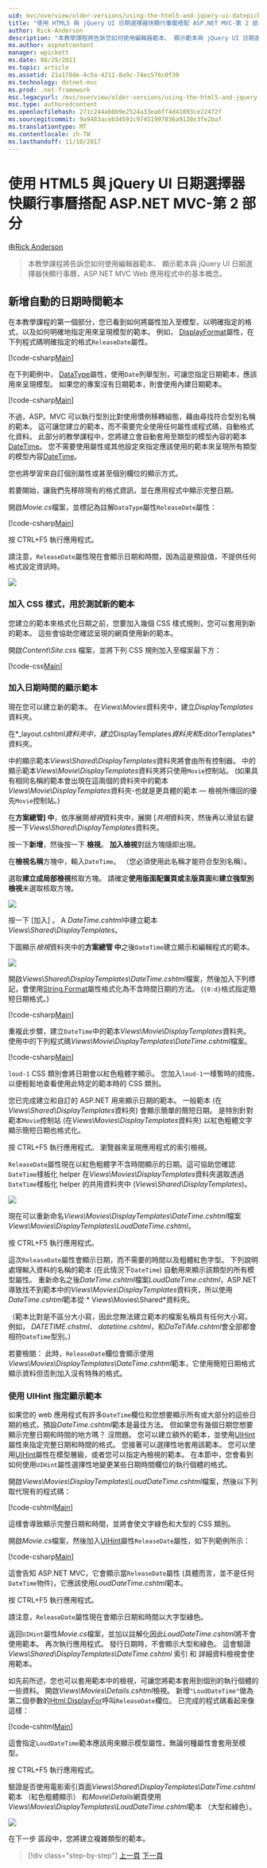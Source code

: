 ```yaml
---
uid: mvc/overview/older-versions/using-the-html5-and-jquery-ui-datepicker-popup-calendar-with-aspnet-mvc/using-the-html5-and-jquery-ui-datepicker-popup-calendar-with-aspnet-mvc-part-2
title: "使用 HTML5 與 jQuery UI 日期選擇器快顯行事曆搭配 ASP.NET MVC-第 2 部分 |Microsoft 文件"
author: Rick-Anderson
description: "本教學課程將告訴您如何使用編輯器範本、 顯示範本與 jQuery UI 日期選擇器快顯行事曆，ASP.NET MV 中的基本概念..."
ms.author: aspnetcontent
manager: wpickett
ms.date: 08/29/2011
ms.topic: article
ms.assetid: 21a178de-4c5a-4211-8a9c-74ec576c0f30
ms.technology: dotnet-mvc
ms.prod: .net-framework
msc.legacyurl: /mvc/overview/older-versions/using-the-html5-and-jquery-ui-datepicker-popup-calendar-with-aspnet-mvc/using-the-html5-and-jquery-ui-datepicker-popup-calendar-with-aspnet-mvc-part-2
msc.type: authoredcontent
ms.openlocfilehash: 271c244ab0b9e2524a33ea6ff4d41893ce22472f
ms.sourcegitcommit: 9a9483aceb34591c97451997036a9120c3fe2baf
ms.translationtype: MT
ms.contentlocale: zh-TW
ms.lasthandoff: 11/10/2017
---
```

<a name="using-the-html5-and-jquery-ui-datepicker-popup-calendar-with-aspnet-mvc---part-2"></a>使用 HTML5 與 jQuery UI 日期選擇器快顯行事曆搭配 ASP.NET MVC-第 2 部分
====================
由[Rick Anderson](https://github.com/Rick-Anderson)

> 本教學課程將告訴您如何使用編輯器範本、 顯示範本與 jQuery UI 日期選擇器快顯行事曆，ASP.NET MVC Web 應用程式中的基本概念。


## <a name="adding-an-automatic-datetime-template"></a>新增自動的日期時間範本

在本教學課程的第一個部分，您已看到如何將屬性加入至模型，以明確指定的格式，以及如何明確地指定用來呈現模型的範本。 例如， [DisplayFormat](https://msdn.microsoft.com/en-us/library/system.componentmodel.dataannotations.displayformatattribute.aspx)屬性，在下列程式碼明確指定的格式`ReleaseDate`屬性。

[!code-csharp[Main](using-the-html5-and-jquery-ui-datepicker-popup-calendar-with-aspnet-mvc-part-2/samples/sample1.cs)]

在下列範例中， [DataType](https://msdn.microsoft.com/en-us/library/system.componentmodel.dataannotations.datatype.aspx)屬性，使用`Date`列舉型別，可讓您指定日期範本，應該用來呈現模型。 如果您的專案沒有日期範本，則會使用內建日期範本。

[!code-csharp[Main](using-the-html5-and-jquery-ui-datepicker-popup-calendar-with-aspnet-mvc-part-2/samples/sample2.cs)]

不過，ASP。MVC 可以執行型別比對使用慣例移轉組態，藉由尋找符合型別名稱的範本。 這可讓您建立的範本，而不需要完全使用任何屬性或程式碼，自動格式化資料。 此部分的教學課程中，您將建立會自動套用至類型的模型內容的範本[DateTime](https://msdn.microsoft.com/en-us/library/system.datetime.aspx)。 您不需要使用屬性或其他設定來指定應該使用的範本來呈現所有類型的模型內容[DateTime](https://msdn.microsoft.com/en-us/library/system.datetime.aspx)。

您也將學習來自訂個別屬性或甚至個別欄位的顯示方式。

若要開始，讓我們先移除現有的格式資訊，並在應用程式中顯示完整日期。

開啟*Movie.cs*檔案，並標記為註解`DataType`屬性`ReleaseDate`屬性：

[!code-csharp[Main](using-the-html5-and-jquery-ui-datepicker-popup-calendar-with-aspnet-mvc-part-2/samples/sample3.cs)]

按 CTRL+F5 執行應用程式。

請注意，`ReleaseDate`屬性現在會顯示日期和時間，因為這是預設值，不提供任何格式設定資訊時。

![](using-the-html5-and-jquery-ui-datepicker-popup-calendar-with-aspnet-mvc-part-2/_static/image1.png)

### <a name="adding-css-styles-for-testing-new-templates"></a>加入 CSS 樣式，用於測試新的範本

您建立的範本來格式化日期之前，您要加入幾個 CSS 樣式規則，您可以套用到新的範本。 這些會協助您確認呈現的網頁使用新的範本。

開啟*Content\Site.cs*s 檔案，並將下列 CSS 規則加入至檔案最下方：

[!code-css[Main](using-the-html5-and-jquery-ui-datepicker-popup-calendar-with-aspnet-mvc-part-2/samples/sample4.css)]

### <a name="adding-datetime-display-templates"></a>加入日期時間的顯示範本

現在您可以建立新的範本。 在*Views\Movies*資料夾中，建立*DisplayTemplates*資料夾。

在*_layout.cshtml*資料夾中，建立*DisplayTemplates*資料夾和*EditorTemplates*資料夾。

中的顯示範本*Views\Shared\DisplayTemplates*資料夾將會由所有控制器。 中的顯示範本*Views\Movie\DisplayTemplates*資料夾將只使用`Movie`控制站。 (如果具有相同名稱的範本會出現在這兩個的資料夾中的範本*Views\Movie\DisplayTemplates*資料夾-也就是更具體的範本 — 檢視所傳回的優先`Movie`控制站。)

在**方案總管] 中**，依序展開*檢視*資料夾中，展開 [*共用*資料夾，然後再以滑鼠右鍵按一下*Views\Shared\DisplayTemplates*資料夾。

按一下**新增**，然後按一下 **檢視**。 **加入檢視**對話方塊隨即出現。

在**檢視名稱**方塊中，輸入`DateTime`。 （您必須使用此名稱才能符合型別名稱）。

選取**建立成局部檢視**核取方塊。 請確定**使用版面配置頁或主版頁面**和**建立強型別檢視**未選取核取方塊。

![](using-the-html5-and-jquery-ui-datepicker-popup-calendar-with-aspnet-mvc-part-2/_static/image2.png)

按一下 [加入] 。 A *DateTime.cshtml*中建立範本*Views\Shared\DisplayTemplates*。

下圖顯示*檢視*資料夾中的**方案總管 中**之後`DateTime`建立顯示和編輯程式的範本。

![](using-the-html5-and-jquery-ui-datepicker-popup-calendar-with-aspnet-mvc-part-2/_static/image3.png)

開啟*Views\Shared\DisplayTemplates\DateTime.cshtml*檔案，然後加入下列標記，會使用[String.Format](https://msdn.microsoft.com/en-us/library/system.string.format.aspx)屬性格式化為不含時間日期的方法。 (`{0:d}`格式指定簡短日期格式。)

[!code-csharp[Main](using-the-html5-and-jquery-ui-datepicker-popup-calendar-with-aspnet-mvc-part-2/samples/sample5.cs)]

重複此步驟，建立`DateTime`中的範本*Views\Movie\DisplayTemplates*資料夾。 使用中的下列程式碼*Views\Movie\DisplayTemplates\DateTime.cshtml*檔案。

[!code-csharp[Main](using-the-html5-and-jquery-ui-datepicker-popup-calendar-with-aspnet-mvc-part-2/samples/sample6.cs)]

`loud-1` CSS 類別會將日期會以紅色粗體字顯示。 您加入`loud-1`一樣暫時的措施，以便輕鬆地查看使用此特定的範本時的 CSS 類別。

您已完成建立和自訂的 ASP.NET 用來顯示日期的範本。 一般範本 (在*Views\Shared\DisplayTemplates*資料夾) 會顯示簡單的簡短日期。 是特別針對範本`Movie`控制站 (在*Views\Movies\DisplayTemplates*資料夾) 以紅色粗體文字顯示簡短日期也格式化。

按 CTRL+F5 執行應用程式。 瀏覽器來呈現應用程式的索引檢視。

`ReleaseDate`屬性現在以紅色粗體字不含時間顯示的日期。這可協助您確認`DateTime`樣板化 helper 在*Views\Movies\DisplayTemplates*資料夾選取透過`DateTime`樣板化 helper 的共用資料夾中 (*Views\Shared\DisplayTemplates*)。

![](using-the-html5-and-jquery-ui-datepicker-popup-calendar-with-aspnet-mvc-part-2/_static/image4.png)

現在可以重新命名*Views\Movies\DisplayTemplates\DateTime.cshtml*檔案*Views\Movies\DisplayTemplates\LoudDateTime.cshtml*。

按 CTRL+F5 執行應用程式。

這次`ReleaseDate`屬性會顯示日期，而不需要的時間以及粗體紅色字型。 下列說明處理輸入資料的名稱的範本 (在此情況下`DateTime`) 自動用來顯示該類型的所有模型屬性。 重新命名之後*DateTime.cshtml*檔案*LoudDateTime.cshtml*，ASP.NET 導致找不到範本中的*Views\Movies\DisplayTemplates*資料夾，所以使用*DateTime.cshtml*範本從 * Views\Movies\Shared\*資料夾。

（範本比對是不區分大小寫，因此您無法建立範本的檔案名稱具有任何大小寫。 例如， *DATETIME.chstml、 datetime.cshtml*，和*DaTeTiMe.cshtml*會全部都會相符`DateTime`型別。)

若要檢閱： 此時，`ReleaseDate`欄位會顯示使用*Views\Movies\DisplayTemplates\DateTime.cshtml*範本，它使用簡短日期格式顯示資料但否則加入沒有特殊的格式。

### <a name="using-uihint-to-specify-a-display-template"></a>使用 UIHint 指定顯示範本

如果您的 web 應用程式有許多`DateTime`欄位和您想要顯示所有或大部分的這些日期的格式，預設*DateTime.cshtml*範本是最佳方法。 但如果您有幾個日期您想要顯示完整日期和時間的地方嗎？ 沒問題。 您可以建立額外的範本，並使用[UIHint](https://msdn.microsoft.com/en-us/library/system.componentmodel.dataannotations.uihintattribute.uihint.aspx)屬性來指定完整日期和時間的格式。 您接著可以選擇性地套用該範本。 您可以使用[UIHint](https://msdn.microsoft.com/en-us/library/system.componentmodel.dataannotations.uihintattribute.uihint.aspx)屬性在模型層級，或者您可以指定內檢視的範本。 在本節中，您會看到如何使用`UIHint`屬性選擇性地變更某些日期時間欄位的執行個體的格式。

開啟*Views\Movies\DisplayTemplates\LoudDateTime.cshtml*檔案，然後以下列取代現有的程式碼：

[!code-cshtml[Main](using-the-html5-and-jquery-ui-datepicker-popup-calendar-with-aspnet-mvc-part-2/samples/sample7.cshtml)]

這樣會導致顯示完整日期和時間，並將會使文字綠色和大型的 CSS 類別。

開啟*Movie.cs*檔案，然後加入[UIHint](https://msdn.microsoft.com/en-us/library/system.componentmodel.dataannotations.uihintattribute.uihint.aspx)屬性`ReleaseDate`屬性，如下列範例所示：

[!code-csharp[Main](using-the-html5-and-jquery-ui-datepicker-popup-calendar-with-aspnet-mvc-part-2/samples/sample8.cs)]

這會告知 ASP.NET MVC，它會顯示當`ReleaseDate`屬性 (具體而言，並不是任何`DateTime`物件)，它應該使用*LoudDateTime.cshtml*範本。

按 CTRL+F5 執行應用程式。

請注意，`ReleaseDate`屬性現在會顯示日期和時間以大字型綠色。

返回`UIHint`屬性*Movie.cs*檔案，並加以註解化因此*LoudDateTime.cshtml*將不會使用範本。 再次執行應用程式。 發行日期時，不會顯示大型和綠色。 這會驗證*Views\Shared\DisplayTemplates\DateTime.cshtml* 索引 和 詳細資料檢視會使用範本。

如先前所述，您也可以套用範本中的檢視，可讓您將範本套用到個別的執行個體的一些資料。 開啟*Views\Movies\Details.cshtml*檢視。 新增`"LoudDateTime"`做為第二個參數的[Html.DisplayFor](https://msdn.microsoft.com/en-us/library/ee407420.aspx)呼叫`ReleaseDate`欄位。 已完成的程式碼看起來像這樣：

[!code-cshtml[Main](using-the-html5-and-jquery-ui-datepicker-popup-calendar-with-aspnet-mvc-part-2/samples/sample9.cshtml)]

這會指定`LoudDateTime`範本應該用來顯示模型屬性，無論何種屬性會套用至模型。

按 CTRL+F5 執行應用程式。

驗證是否使用電影索引頁面*Views\Shared\DisplayTemplates\DateTime.cshtml*範本 （紅色粗體顯示） 和*Movie\Details*網頁使用*Views\Movies\DisplayTemplates\LoudDateTime.cshtml*範本 （大型和綠色）。

![](using-the-html5-and-jquery-ui-datepicker-popup-calendar-with-aspnet-mvc-part-2/_static/image5.png)

在下一步 區段中，您將建立複雜類型的範本。

>[!div class="step-by-step"]
[上一頁](using-the-html5-and-jquery-ui-datepicker-popup-calendar-with-aspnet-mvc-part-1.md)
[下一頁](using-the-html5-and-jquery-ui-datepicker-popup-calendar-with-aspnet-mvc-part-3.md)
